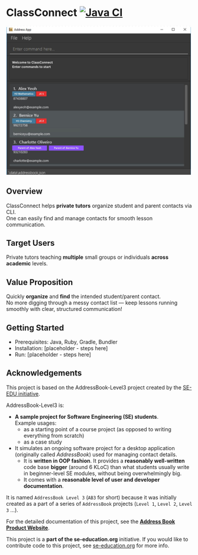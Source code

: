 # ClassConnect [![Java CI](https://github.com/AY2526S1-CS2103T-F10-4/tp/actions/workflows/gradle.yml/badge.svg)](https://github.com/AY2526S1-CS2103T-F10-4/tp/actions/workflows/gradle.yml)
<img src="docs/images/Ui.png" alt="Ui" width="500px"/>

## Overview
ClassConnect helps **private tutors** organize student and parent contacts via CLI. <br>
One can easily find and manage contacts for smooth lesson communication.

## Target Users
Private tutors teaching **multiple** small groups or individuals **across academic** levels.

## Value Proposition
Quickly **organize** and **find** the intended student/parent contact. <br>
No more digging through a messy contact list — keep lessons running smoothly with clear, structured communication!


## Getting Started
- Prerequisites: Java, Ruby, Gradle, Bundler
- Installation: [placeholder - steps here]
- Run: [placeholder - steps here]

## Acknowledgements

This project is based on the AddressBook-Level3 project created by the [SE-EDU initiative](https://se-education.org).

AddressBook-Level3 is: 
* **A sample project for Software Engineering (SE) students**.<br>
  Example usages:
  * as a starting point of a course project (as opposed to writing everything from scratch)
  * as a case study
* It simulates an ongoing software project for a desktop application (originally called _AddressBook_) used for managing contact details.
  * It is **written in OOP fashion**. It provides a **reasonably well-written** code base **bigger** (around 6 KLoC) than what students usually write in beginner-level SE modules, without being overwhelmingly big.
  * It comes with a **reasonable level of user and developer documentation**.

It is named `AddressBook Level 3` (`AB3` for short) because it was initially created as a part of a series of `AddressBook` projects (`Level 1`, `Level 2`, `Level 3` ...).

For the detailed documentation of this project, see the **[Address Book Product Website](https://se-education.org/addressbook-level3)**.

This project is a **part of the se-education.org** initiative. If you would like to contribute code to this project, see [se-education.org](https://se-education.org/#contributing-to-se-edu) for more info.
